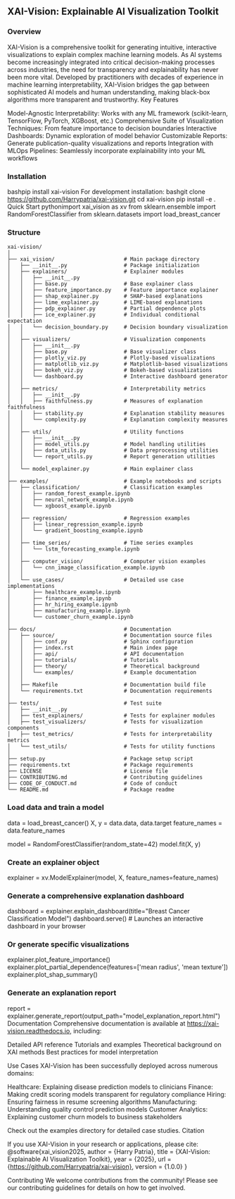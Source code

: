 ## XAI-Vision: Explainable AI Visualization Toolkit

### Overview
XAI-Vision is a comprehensive toolkit for generating intuitive, interactive visualizations to explain complex machine learning models. As AI systems become increasingly integrated into critical decision-making processes across industries, the need for transparency and explainability has never been more vital.
Developed by practitioners with decades of experience in machine learning interpretability, XAI-Vision bridges the gap between sophisticated AI models and human understanding, making black-box algorithms more transparent and trustworthy.
Key Features

Model-Agnostic Interpretability: Works with any ML framework (scikit-learn, TensorFlow, PyTorch, XGBoost, etc.)
Comprehensive Suite of Visualization Techniques: From feature importance to decision boundaries
Interactive Dashboards: Dynamic exploration of model behavior
Customizable Reports: Generate publication-quality visualizations and reports
Integration with MLOps Pipelines: Seamlessly incorporate explainability into your ML workflows

### Installation
bashpip install xai-vision
For development installation:
bashgit clone https://github.com/Harrypatria/xai-vision.git
cd xai-vision
pip install -e .
Quick Start
pythonimport xai_vision as xv
from sklearn.ensemble import RandomForestClassifier
from sklearn.datasets import load_breast_cancer

### Structure
```
xai-vision/
│
├── xai_vision/                      # Main package directory
│   ├── __init__.py                  # Package initialization
│   ├── explainers/                  # Explainer modules
│   │   ├── __init__.py
│   │   ├── base.py                  # Base explainer class
│   │   ├── feature_importance.py    # Feature importance explainer
│   │   ├── shap_explainer.py        # SHAP-based explanations
│   │   ├── lime_explainer.py        # LIME-based explanations
│   │   ├── pdp_explainer.py         # Partial dependence plots
│   │   ├── ice_explainer.py         # Individual conditional expectation
│   │   └── decision_boundary.py     # Decision boundary visualization
│   │
│   ├── visualizers/                 # Visualization components
│   │   ├── __init__.py
│   │   ├── base.py                  # Base visualizer class
│   │   ├── plotly_viz.py            # Plotly-based visualizations
│   │   ├── matplotlib_viz.py        # Matplotlib-based visualizations
│   │   ├── bokeh_viz.py             # Bokeh-based visualizations
│   │   └── dashboard.py             # Interactive dashboard generator
│   │
│   ├── metrics/                     # Interpretability metrics
│   │   ├── __init__.py
│   │   ├── faithfulness.py          # Measures of explanation faithfulness
│   │   ├── stability.py             # Explanation stability measures
│   │   └── complexity.py            # Explanation complexity measures
│   │
│   ├── utils/                       # Utility functions
│   │   ├── __init__.py
│   │   ├── model_utils.py           # Model handling utilities
│   │   ├── data_utils.py            # Data preprocessing utilities
│   │   └── report_utils.py          # Report generation utilities
│   │
│   └── model_explainer.py           # Main explainer class
│
├── examples/                        # Example notebooks and scripts
│   ├── classification/              # Classification examples
│   │   ├── random_forest_example.ipynb
│   │   ├── neural_network_example.ipynb
│   │   └── xgboost_example.ipynb
│   │
│   ├── regression/                  # Regression examples
│   │   ├── linear_regression_example.ipynb
│   │   └── gradient_boosting_example.ipynb
│   │
│   ├── time_series/                 # Time series examples
│   │   └── lstm_forecasting_example.ipynb
│   │
│   ├── computer_vision/             # Computer vision examples
│   │   └── cnn_image_classification_example.ipynb
│   │
│   └── use_cases/                   # Detailed use case implementations
│       ├── healthcare_example.ipynb
│       ├── finance_example.ipynb
│       ├── hr_hiring_example.ipynb
│       ├── manufacturing_example.ipynb
│       └── customer_churn_example.ipynb
│
├── docs/                            # Documentation
│   ├── source/                      # Documentation source files
│   │   ├── conf.py                  # Sphinx configuration
│   │   ├── index.rst                # Main index page
│   │   ├── api/                     # API documentation
│   │   ├── tutorials/               # Tutorials
│   │   ├── theory/                  # Theoretical background
│   │   └── examples/                # Example documentation
│   │
│   ├── Makefile                     # Documentation build file
│   └── requirements.txt             # Documentation requirements
│
├── tests/                           # Test suite
│   ├── __init__.py
│   ├── test_explainers/             # Tests for explainer modules
│   ├── test_visualizers/            # Tests for visualization components
│   ├── test_metrics/                # Tests for interpretability metrics
│   └── test_utils/                  # Tests for utility functions
│
├── setup.py                         # Package setup script
├── requirements.txt                 # Package requirements
├── LICENSE                          # License file
├── CONTRIBUTING.md                  # Contributing guidelines
├── CODE_OF_CONDUCT.md               # Code of conduct
└── README.md                        # Package readme
```

### Load data and train a model
data = load_breast_cancer()
X, y = data.data, data.target
feature_names = data.feature_names

model = RandomForestClassifier(random_state=42)
model.fit(X, y)

### Create an explainer object
explainer = xv.ModelExplainer(model, X, feature_names=feature_names)

### Generate a comprehensive explanation dashboard
dashboard = explainer.explain_dashboard(title="Breast Cancer Classification Model")
dashboard.serve()  # Launches an interactive dashboard in your browser

### Or generate specific visualizations
explainer.plot_feature_importance()
explainer.plot_partial_dependence(features=['mean radius', 'mean texture'])
explainer.plot_shap_summary()

### Generate an explanation report
report = explainer.generate_report(output_path="model_explanation_report.html")
Documentation
Comprehensive documentation is available at https://xai-vision.readthedocs.io, including:

Detailed API reference
Tutorials and examples
Theoretical background on XAI methods
Best practices for model interpretation

Use Cases
XAI-Vision has been successfully deployed across numerous domains:

Healthcare: Explaining disease prediction models to clinicians
Finance: Making credit scoring models transparent for regulatory compliance
Hiring: Ensuring fairness in resume screening algorithms
Manufacturing: Understanding quality control prediction models
Customer Analytics: Explaining customer churn models to business stakeholders

Check out the examples directory for detailed case studies.
Citation

If you use XAI-Vision in your research or applications, please cite:
@software{xai_vision2025,
  author = {Harry Patria},
  title = {XAI-Vision: Explainable AI Visualization Toolkit},
  year = {2025},
  url = {https://github.com/Harrypatria/xai-vision},
  version = {1.0.0}
}

Contributing
We welcome contributions from the community! Please see our contributing guidelines for details on how to get involved.
